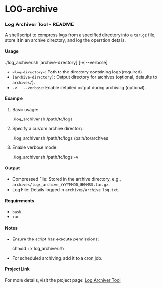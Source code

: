 # LOG-archive
### Log Archiver Tool - README

A shell script to compress logs from a specified directory into a `tar.gz` file, store it in an archive directory, and log the operation details.



#### Usage

./log_archiver.sh <log-directory> [archive-directory] [-v|--verbose]


- `<log-directory>`: Path to the directory containing logs (required).
- `[archive-directory]`: Output directory for archives (optional, defaults to `archives/`).
- `-v | --verbose`: Enable detailed output during archiving (optional).



#### Example
1. Basic usage:
   
   ./log_archiver.sh /path/to/logs
   
2. Specify a custom archive directory:
   
   ./log_archiver.sh /path/to/logs /path/to/archives
   
3. Enable verbose mode:
   
   ./log_archiver.sh /path/to/logs -v
   



#### Output
- Compressed File: Stored in the archive directory, e.g., `archives/logs_archive_YYYYMMDD_HHMMSS.tar.gz`.
- Log File: Details logged in `archives/archive_log.txt`.



#### Requirements
- `bash`
- `tar`



#### Notes
- Ensure the script has execute permissions:
  
  chmod +x log_archiver.sh
  
- For scheduled archiving, add it to a cron job.
#### Project Link

For more details, visit the project page: [Log Archiver Tool](https://roadmap.sh/projects/log-archive-tool)
